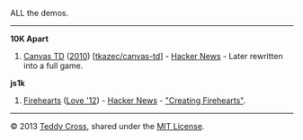 ALL the demos.

---

**10K Apart**

1. [Canvas TD](http://10k.aneventapart.com/1/Uploads/155/) ([2010](http://10k.aneventapart.com/1/)) [[tkazec/canvas-td](https://github.com/tkazec/canvas-td)] - [Hacker News](http://news.ycombinator.com/item?id=1625570) - Later rewritten into a full game.

**js1k**

1. [Firehearts](http://js1k.com/2012-love/demo/1252) ([Love '12](http://js1k.com/2012-love/)) - [Hacker News](http://news.ycombinator.com/item?id=3698543) - ["Creating Firehearts"](http://essays.tkaz.ec/creating-firehearts/).

---

© 2013 [Teddy Cross](http://tkaz.ec), shared under the [MIT License](http://www.opensource.org/licenses/MIT).